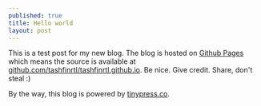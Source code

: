 ```yaml
---
published: true
title: Hello world
layout: post
---
```

This is a test post for my new blog. The blog is hosted on [Github Pages](http://pages.github.com/) which means the source is available at [github.com/tashfinrtl/tashfinrtl.github.io](http://github.com/tashfinrtl/tashfinrtl.github.io). Be nice. Give credit. Share, don't steal :)

By the way, this blog is powered by [tinypress.co](https://tinypress.co).
